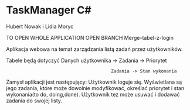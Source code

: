 # TaskManager C#
Hubert Nowak i Lidia Moryc

TO OPEN WHOLE APPLICATION OPEN BRANCH Merge-tabel-z-login

Aplikacja webowa na temat zarządzania listą zadań przez użytkowników.

Tabele będą dotyczyć  Danych użytkownika -> Zadania -> Priorytet

                                            Zadania -> Stan wykonania

Zamysł aplikacji jest następujący:  Użytkownik loguje się. Wyświetlana są jego zadania, które może dowolnie modyfikować, określać priorytet i stan wykonania(to do, doing,done). Użytkownik też może usuwać i dodawać zadania do swojej listy.

